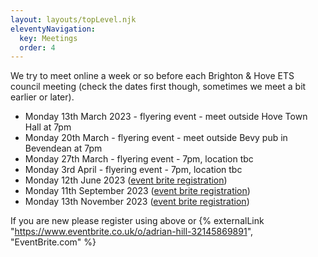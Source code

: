 ```yaml
---
layout: layouts/topLevel.njk
eleventyNavigation:
  key: Meetings
  order: 4
---
```


We try to meet online a week or so before each Brighton & Hove ETS council meeting (check the dates first though, sometimes we meet a bit earlier or later).

- Monday 13th March 2023 - flyering event - meet outside Hove Town Hall at 7pm
- Monday 20th March - flyering event - meet outside Bevy pub in Bevendean at 7pm
- Monday 27th March - flyering event - 7pm, location tbc
- Monday 3rd April - flyering event - 7pm, location tbc
- Monday 12th June 2023 (<a href="https://www.eventbrite.co.uk/e/clean-air-for-brighton-hove-meeting-tickets-568139890707" target="_blank">event brite registration</a>)
- Monday 11th September 2023 (<a href="https://www.eventbrite.co.uk/e/clean-air-for-brighton-hove-meeting-tickets-568147844497" target="_blank">event brite registration</a>)
- Monday 13th November 2023 (<a href="https://www.eventbrite.co.uk/e/copy-of-clean-air-for-brighton-hove-meeting-tickets-568148957827" target="_blank">event brite registration</a>)

If you are new please register using above or {% externalLink "https://www.eventbrite.co.uk/o/adrian-hill-32145869891", "EventBrite.com" %}



